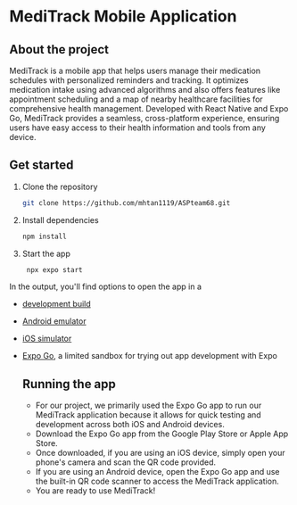 # MediTrack Mobile Application

## About the project

MediTrack is a mobile app that helps users manage their medication schedules with personalized reminders and tracking. It optimizes medication intake using advanced algorithms and also offers features like appointment scheduling and a map of nearby healthcare facilities for comprehensive health management. Developed with React Native and Expo Go, MediTrack provides a seamless, cross-platform experience, ensuring users have easy access to their health information and tools from any device.

## Get started


1. Clone the repository

     ```bash
   git clone https://github.com/mhtan1119/ASPteam68.git
   ```
     
2. Install dependencies

   ```bash
   npm install
   ```

3. Start the app

   ```bash
    npx expo start
   ```

In the output, you'll find options to open the app in a

- [development build](https://docs.expo.dev/develop/development-builds/introduction/)
- [Android emulator](https://docs.expo.dev/workflow/android-studio-emulator/)
- [iOS simulator](https://docs.expo.dev/workflow/ios-simulator/)
- [Expo Go](https://expo.dev/go), a limited sandbox for trying out app development with Expo

  ## Running the app
  - For our project, we primarily used the Expo Go app to run our MediTrack application because it allows for quick testing and development across both iOS and Android devices.
  - Download the Expo Go app from the Google Play Store or Apple App Store.
  - Once downloaded, if you are using an iOS device, simply open your phone's camera and scan the QR code provided.
  - If you are using an Android device, open the Expo Go app and use the built-in QR code scanner to access the MediTrack application.
  - You are ready to use MediTrack!
